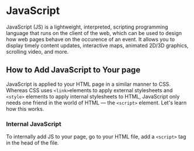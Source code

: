# JavaScript

JavaScript (JS) is a lightweight, interpreted, scripting programming language that runs on the client of the web, which can be used to design how web pages behave on the occurence of an event. It allows you to display timely content updates, interactive maps, animated 2D/3D graphics, scrolling video, and more.

## How to Add JavaScript to Your page

JavaScript is applied to your HTML page in a similar manner to CSS. Whereas CSS uses `<link>`elements to apply external stylesheets and `<style>` elements to apply internal stylesheets to HTML, JavaScript only needs one friend in the world of HTML — the `<script>` element. Let's learn how this works.

### Internal JavaScript 

To internally add JS to your page, go to your HTML file, add a `<script>` tag in the head of the file. 